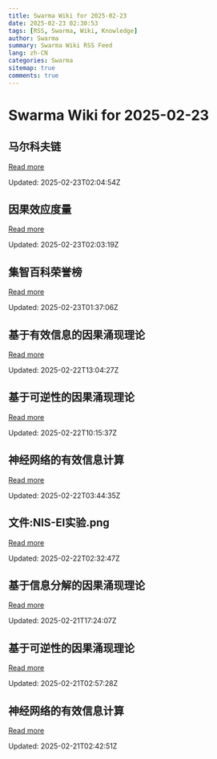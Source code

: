 ```yaml
---
title: Swarma Wiki for 2025-02-23
date: 2025-02-23 02:30:53
tags: [RSS, Swarma, Wiki, Knowledge]
author: Swarma
summary: Swarma Wiki RSS Feed
lang: zh-CN
categories: Swarma
sitemap: true
comments: true
---
```


# Swarma Wiki for 2025-02-23

## 马尔科夫链
[Read more](https://wiki.swarma.org/index.php?title=%E9%A9%AC%E5%B0%94%E7%A7%91%E5%A4%AB%E9%93%BE&diff=41816&oldid=41750)

Updated: 2025-02-23T02:04:54Z

## 因果效应度量
[Read more](https://wiki.swarma.org/index.php?title=%E5%9B%A0%E6%9E%9C%E6%95%88%E5%BA%94%E5%BA%A6%E9%87%8F&diff=41815&oldid=41727)

Updated: 2025-02-23T02:03:19Z

## 集智百科荣誉榜
[Read more](https://wiki.swarma.org/index.php?title=%E9%9B%86%E6%99%BA%E7%99%BE%E7%A7%91%E8%8D%A3%E8%AA%89%E6%A6%9C&diff=41814&oldid=34729)

Updated: 2025-02-23T01:37:06Z

## 基于有效信息的因果涌现理论
[Read more](https://wiki.swarma.org/index.php?title=%E5%9F%BA%E4%BA%8E%E6%9C%89%E6%95%88%E4%BF%A1%E6%81%AF%E7%9A%84%E5%9B%A0%E6%9E%9C%E6%B6%8C%E7%8E%B0%E7%90%86%E8%AE%BA&diff=41807&oldid=41731)

Updated: 2025-02-22T13:04:27Z

## 基于可逆性的因果涌现理论
[Read more](https://wiki.swarma.org/index.php?title=%E5%9F%BA%E4%BA%8E%E5%8F%AF%E9%80%86%E6%80%A7%E7%9A%84%E5%9B%A0%E6%9E%9C%E6%B6%8C%E7%8E%B0%E7%90%86%E8%AE%BA&diff=41806&oldid=41780)

Updated: 2025-02-22T10:15:37Z

## 神经网络的有效信息计算
[Read more](https://wiki.swarma.org/index.php?title=%E7%A5%9E%E7%BB%8F%E7%BD%91%E7%BB%9C%E7%9A%84%E6%9C%89%E6%95%88%E4%BF%A1%E6%81%AF%E8%AE%A1%E7%AE%97&diff=41804&oldid=41778)

Updated: 2025-02-22T03:44:35Z

## 文件:NIS-EI实验.png
[Read more](https://wiki.swarma.org/index.php?title=%E6%96%87%E4%BB%B6:NIS-EI%E5%AE%9E%E9%AA%8C.png&diff=41800&oldid=0)

Updated: 2025-02-22T02:32:47Z

## 基于信息分解的因果涌现理论
[Read more](https://wiki.swarma.org/index.php?title=%E5%9F%BA%E4%BA%8E%E4%BF%A1%E6%81%AF%E5%88%86%E8%A7%A3%E7%9A%84%E5%9B%A0%E6%9E%9C%E6%B6%8C%E7%8E%B0%E7%90%86%E8%AE%BA&diff=41799&oldid=41661)

Updated: 2025-02-21T17:24:07Z

## 基于可逆性的因果涌现理论
[Read more](https://wiki.swarma.org/index.php?title=%E5%9F%BA%E4%BA%8E%E5%8F%AF%E9%80%86%E6%80%A7%E7%9A%84%E5%9B%A0%E6%9E%9C%E6%B6%8C%E7%8E%B0%E7%90%86%E8%AE%BA&diff=41780&oldid=41762)

Updated: 2025-02-21T02:57:28Z

## 神经网络的有效信息计算
[Read more](https://wiki.swarma.org/index.php?title=%E7%A5%9E%E7%BB%8F%E7%BD%91%E7%BB%9C%E7%9A%84%E6%9C%89%E6%95%88%E4%BF%A1%E6%81%AF%E8%AE%A1%E7%AE%97&diff=41778&oldid=41766)

Updated: 2025-02-21T02:42:51Z


